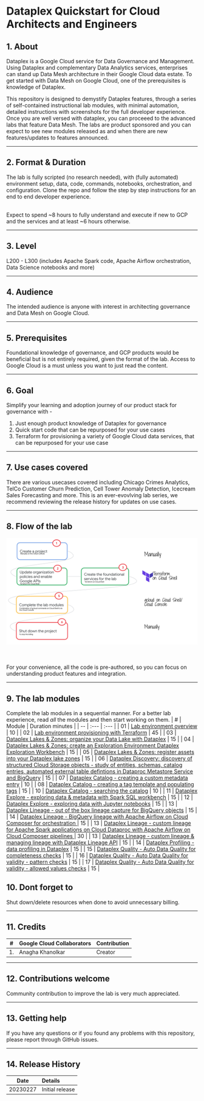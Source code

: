 # Dataplex Quickstart for Cloud Architects and Engineers

## 1. About

Dataplex is a Google Cloud service for Data Governance and Management. Using Dataplex and complementary Data Analytics services, enterprises can stand up Data Mesh architecture in their Google Cloud data estate. To get started with Data Mesh on Google Cloud, one of the prerequisites is knowledge of Dataplex.<br>

This repository is designed to demystify Dataplex features, through a series of self-contained instructional lab modules, with minimal automation, detailed instructions with screenshots for the full developer experience. Once you are well versed with dataplex, you can proceeed to the advanced labs that feature Data Mesh. The labs are product sponsored and you can expect to see new modules released as and when there are new features/updates to features announced.

<hr>

## 2. Format & Duration
The lab is fully scripted (no research needed), with (fully automated) environment setup, data, code, commands, notebooks, orchestration, and configuration. Clone the repo and follow the step by step instructions for an end to end developer experience. <br><br>

Expect to spend ~8 hours to fully understand and execute if new to GCP and the services and at least ~6 hours otherwise.

<hr>

## 3. Level
L200 - L300 (includes Apache Spark code, Apache Airflow orchestration, Data Science notebooks and more)

<hr>

## 4. Audience
The intended audience is anyone with interest in architecting governance and Data Mesh on Google Cloud.

<hr>

## 5. Prerequisites
Foundational knowledge of governance, and GCP products would be beneficial but is not entirely required, given the format of the lab. Access to Google Cloud is a must unless you want to just read the content.

<hr>

## 6. Goal
Simplify your learning and adoption journey of our product stack for governance with - <br> 
1. Just enough product knowledge of Dataplex for governance<br>
2. Quick start code that can be repurposed for your use cases<br>
3. Terraform for provisioning a variety of Google Cloud data services, that can be repurposed for your use case<br>

<hr>

## 7. Use cases covered
There are various usecases covered including Chicago Crimes Analytics, TelCo Customer Churn Prediction, Cell Tower Anomaly Detection, Icecream Sales Forecasting and more. This is an ever-evovlving lab series, we recommend reviewing the release history for updates on use cases.

<hr>

## 8. Flow of the lab

![LP-00](01-images/landing-page-00.png)   
<br><br>

For your convenience, all the code is pre-authored, so you can focus on understanding product features and integration.

<hr>

## 9. The lab modules
Complete the lab modules in a sequential manner. For a better lab experience, read *all* the modules and then start working on them.
| # | Module | Duration minutes | 
| -- | :--- | :--- |
| 01 | [Lab environment overview](02-lab-guide/module-01-lab-environment-overview.md) | 10  |
| 02 | [Lab environment provisioning with Terraform](02-lab-guide/module-02-terraform-provisioning.md) | 45  |
| 03 | [Dataplex Lakes & Zones: organize your Data Lake with Dataplex](02-lab-guide/module-03-organize-your-data-lake.md) | 15  |
| 04 | [Dataplex Lakes & Zones: create an Exploration Environment Dataplex Exploration Workbench](02-lab-guide/module-04-create-exploration-environment.md) | 15  |
| 05 | [Dataplex Lakes & Zones: register assets into your Dataplex lake zones](02-lab-guide/module-05-register-assets-into-zones.md) | 15  |
| 06 | [Dataplex Discovery: discovery of structured Cloud Storage objects - study of entities, schemas, catalog entries, automated external table defintions in Dataproc Metastore Service and BigQuery](02-lab-guide/module-06-discovery.md) | 15  |
| 07 | [Dataplex Catalog - creating a custom metadata entry](02-lab-guide/module-07-1-custom-entry-in-catalog.md) | 10  |
| 08 | [Dataplex Catalog - creating a tag template and populating tags](02-lab-guide/module-07-2-create-tag-template-for-catalog-entry.md) | 15  |
| 10 | [Dataplex Catalog - searching the catalog](02-lab-guide/module-07-4-search-catalog.md) | 10  |
| 11 | [Dataplex Explore - exploring data & metadata with Spark SQL workbench](02-lab-guide/module-08-1-explore-with-spark-sql.md) | 15  |
| 12 | [Dataplex Explore - exploring data with Jupyter notebooks](02-lab-guide/module-08-2-explore-with-jupyter-notebooks.md) | 15  |
| 13 | [Dataplex Lineage - out of the box lineage capture for BigQuery objects](02-lab-guide/module-09-1-data-lineage-with-bigquery.md) | 15  |
| 14 | [Dataplex Lineage - BigQuery lineage with Apache Airflow on Cloud Composer for orchestration ](02-lab-guide/module-09-2-data-lineage-with-cloud-composer-bq.md) | 15  |
| 13 | [Dataplex Lineage - custom lineage for Apache Spark applications on Cloud Dataproc with Apache Airflow on Cloud Composer pipelines ](02-lab-guide/module-09-3-data-lineage-with-cloud-composer-spark.md) | 30  |
| 13 | [Dataplex Lineage - custom lineage & managing lineage with Dataplex Lineage API](02-lab-guide/module-09-4-custom-lineage.md) | 15  |
| 14 | [Dataplex Profiling - data profiling in Dataplex](02-lab-guide/module-10-1-data-profiling.md) | 15  |
| 15 | [Dataplex Quality - Auto Data Quality for completeness checks](02-lab-guide/module-11-1a-auto-dq-completeness.md) | 15  |
| 16 | [Dataplex Quality - Auto Data Quality for validity - pattern checks](02-lab-guide/module-11-1b-auto-dq-validity.md) | 15  |
| 17 | [Dataplex Quality - Auto Data Quality for validity - allowed values checks](02-lab-guide/module-11-1c-auto-dq-value-set.md) | 15  |



## 10. Dont forget to 
Shut down/delete resources when done to avoid unnecessary billing.

<hr>

## 11. Credits
| # | Google Cloud Collaborators | Contribution  | 
| -- | :--- | :--- |
| 1. | Anagha Khanolkar | Creator |



<hr>

## 12. Contributions welcome
Community contribution to improve the lab is very much appreciated. <br>

<hr>

## 13. Getting help
If you have any questions or if you found any problems with this repository, please report through GitHub issues.

<hr>

## 14. Release History
| Date | Details | 
| -- | :--- | 
| 20230227 |  Initial release |





